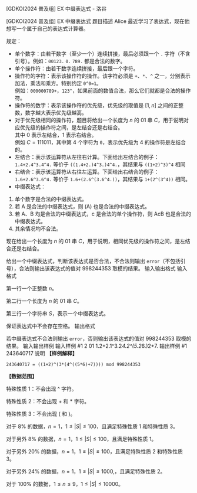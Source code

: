 



[GDKOI2024 普及组] EX 中缀表达式 - 洛谷














[GDKOI2024 普及组] EX 中缀表达式
题目描述
Alice 最近学习了表达式，现在他想写一个属于自己的表达式计算器。

规定：

- 单个数字：由若干数字（至少一个）连续拼接，最后必须跟一个 `.` 字符（不含引号）。例如：`00123.` `0.` `789.` 都是合法的数字。
- 单个操作符：由若干数字连续拼接，最后跟一个字符。
- 操作符的字符：表示该操作符的操作。该字符必须是 `+`、`*`、`^` 之一，分别表示加法，乘法和乘方。特别约定 `0^0=1`。  
例如：`000000789+`，`123^`，如果前面的数值合法，那么它们就都是合法的操作符。
- 操作符的数字：表示该操作符的优先级，优先级的取值是 $[1, n]$ 之间的正整数，数字越大表示优先级越高。
- 对于优先级相同的操作符，题目将给出一个长度为 $n$ 的 $01$ 串 $C$，用于说明对应优先级的操作符之间，是左结合还是右结合。  
其中 $0$ 表示左结合，$1$ 表示右结合。  
例如 $C=111011$，其中第 $4$ 个字符为 `0`，表示优先级为 $4$ 的操作符是左结合的。
- 左结合：表示该运算符从左往右计算。下面给出左结合的例子：`1.4+2.4^3.4^4.` 等价于 `((1.4+2.)4^3.)4^4.`，其结果与 `((1+2)^3)^4` 相同
- 右结合：表示该运算符从右往左运算。下面给出右结合的例子：`1.6+2.6^3.6^4.` 等价于 `1.6+(2.6^(3.6^4.))`，其结果与 `1+(2^(3^4))` 相同。
- 中缀表达式：
1. 单个数字是合法的中缀表达式。
2. 若 A 是合法的中缀表达式，则 (A) 也是合法的中缀表达式。
3. 若 A、B 均是合法的中缀表达式，c 是合法的单个操作符，则 AcB 也是合法的中缀表达式。
4. 其余情况均不合法。

现在给出一个长度为 $n$ 的 $01$ 串 $C$，用于说明，相同优先级的操作符之间，是左结合还是右结合。

给出一个中缀表达式，判断该表达式是否合法，不合法则输出 `error`（不包括引号），合法则输出该表达式的值对 $998244353$ 取模的结果。
输入输出格式
输入格式

第一行一个正整数 $n$。

第二行一个长度为 $n$ 的 $01$ 串 $C$。

第三行一个字符串 $S$，表示一个中缀表达式。

保证表达式中不会存在空格。
输出格式

若中缀表达式不合法则输出 `error`，否则输出该表达式的值对 $998244353$ 取模的结果。
输入输出样例
输入样例 #1
2
01
1.2+2.1^3.2*4.2^(5.2*6.)2+7.
输出样例 #1
243640717
说明
**【样例解释】**

`243640717 = ((1+2)^(3*(4^((5*6)+7)))) mod 998244353`

**【数据范围】**

特殊性质 1：不会出现 ^ 字符。

特殊性质 2：不会出现 + 和 * 字符。

特殊性质 3：不会出现 ( 和 )。

对于 $8\%$ 的数据，$n = 1$，$1 \leq |S| \leq 100$，且满足特殊性质 $1$ 和特殊性质 $3$。

对于另外 $8\%$ 的数据，$n = 1$，$1 \leq |S| \leq 100$，且满足特殊性质 $1$。

对于另外 $20\%$ 的数据，$n = 1$，$1 \leq |S| \leq 100$，且满足特殊性质 $2$ 和特殊性质 $3$。

对于另外 $24\%$ 的数据，$n = 1$，$1 \leq |S| \leq 1000$,，且满足特殊性质 $2$。

对于 $100\%$ 的数据，$1 \leq n \leq 9$，$1 \leq |S| \leq 10000$。







